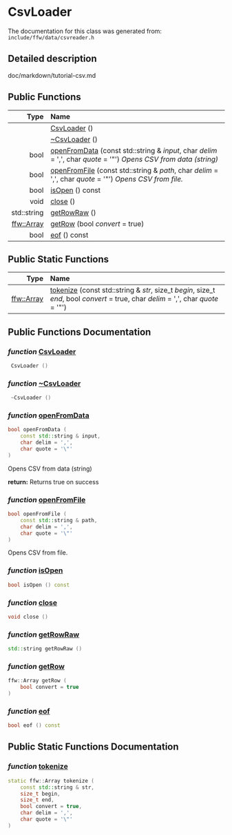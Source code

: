 CsvLoader
===================================


The documentation for this class was generated from: `include/ffw/data/csvreader.h`

## Detailed description

doc/markdown/tutorial-csv.md 


## Public Functions

| Type | Name |
| -------: | :------- |
|   | [CsvLoader](#2350a56c) ()  |
|   | [~CsvLoader](#f7e45fee) ()  |
|  bool | [openFromData](#b0a6bdbf) (const std::string & _input_, char _delim_ = ',', char _quote_ = '\"')  _Opens CSV from data (string)_ |
|  bool | [openFromFile](#b4b6bc9e) (const std::string & _path_, char _delim_ = ',', char _quote_ = '\"')  _Opens CSV from file._ |
|  bool | [isOpen](#7e6535ca) () const  |
|  void | [close](#7c1563e3) ()  |
|  std::string | [getRowRaw](#eaf83a9f) ()  |
|  [ffw::Array](ffw_Array.html) | [getRow](#f16edf3b) (bool _convert_ = true)  |
|  bool | [eof](#68e8a838) () const  |


## Public Static Functions

| Type | Name |
| -------: | :------- |
|  [ffw::Array](ffw_Array.html) | [tokenize](#1dd92eb0) (const std::string & _str_, size_t _begin_, size_t _end_, bool _convert_ = true, char _delim_ = ',', char _quote_ = '\"')  |


## Public Functions Documentation

### _function_ <a id="2350a56c" href="#2350a56c">CsvLoader</a>

```cpp
 CsvLoader () 
```



### _function_ <a id="f7e45fee" href="#f7e45fee">~CsvLoader</a>

```cpp
 ~CsvLoader () 
```



### _function_ <a id="b0a6bdbf" href="#b0a6bdbf">openFromData</a>

```cpp
bool openFromData (
    const std::string & input,
    char delim = ',',
    char quote = '\"'
) 
```

Opens CSV from data (string) 

**return:** Returns true on success 


### _function_ <a id="b4b6bc9e" href="#b4b6bc9e">openFromFile</a>

```cpp
bool openFromFile (
    const std::string & path,
    char delim = ',',
    char quote = '\"'
) 
```

Opens CSV from file. 

### _function_ <a id="7e6535ca" href="#7e6535ca">isOpen</a>

```cpp
bool isOpen () const 
```



### _function_ <a id="7c1563e3" href="#7c1563e3">close</a>

```cpp
void close () 
```



### _function_ <a id="eaf83a9f" href="#eaf83a9f">getRowRaw</a>

```cpp
std::string getRowRaw () 
```



### _function_ <a id="f16edf3b" href="#f16edf3b">getRow</a>

```cpp
ffw::Array getRow (
    bool convert = true
) 
```



### _function_ <a id="68e8a838" href="#68e8a838">eof</a>

```cpp
bool eof () const 
```





## Public Static Functions Documentation

### _function_ <a id="1dd92eb0" href="#1dd92eb0">tokenize</a>

```cpp
static ffw::Array tokenize (
    const std::string & str,
    size_t begin,
    size_t end,
    bool convert = true,
    char delim = ',',
    char quote = '\"'
) 
```





